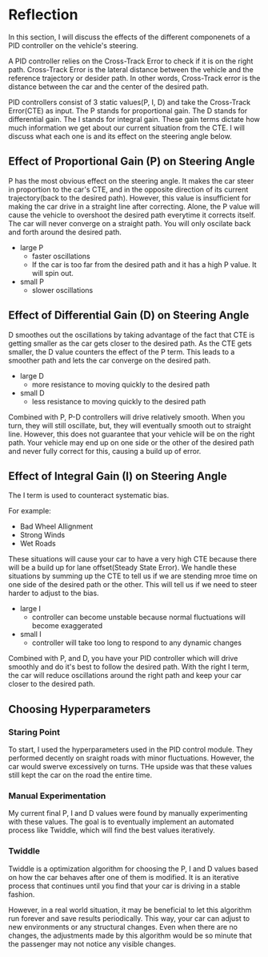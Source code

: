 # Reflection
In this section, I will discuss the effects of the different componenets of a PID controller on the vehicle's steering.

A PID controller relies on the Cross-Track Error to check if it is on the right path. Cross-Track Error is the lateral distance between the vehicle and the reference trajectory or desider path. In other words, Cross-Track error is the distance between the car and the center of the desired path.

PID controllers consist of 3 static values(P, I, D) and take the Cross-Track Error(CTE) as input. 
The P stands for proportional gain. 
The D stands for differential gain. 
The I stands for integral gain.
These gain terms dictate how much information we get about our current situation from the CTE.
I will discuss what each one is and its effect on the steering angle below.

## Effect of Proportional Gain (P) on Steering Angle
P has the most obvious effect on the steering angle. 
It makes the car steer in proportion to the car's CTE, and in the opposite direction of its current trajectory(back to the desired path).
However, this value is insufficient for making the car drive in a straight line after correcting. 
Alone, the P value will cause the vehicle to overshoot the desired path everytime it corrects itself. 
The car will never converge on a straight path. 
You will only oscilate back and forth around the desired path.

* large P
  * faster oscillations
  * If the car is too far from the desired path and it has a high P value. It will spin out. 
* small P
  * slower oscillations
  
## Effect of Differential Gain (D) on Steering Angle
D smoothes out the oscillations by taking advantage of the fact that CTE is getting smaller as the car gets closer to the desired path. 
As the CTE gets smaller, the D value counters the effect of the P term.
This leads to a smoother path and lets the car converge on the desired path.

* large D
  * more resistance to moving quickly to the desired path
* small D
  * less resistance to moving quickly to the desired path
  
Combined with P, P-D controllers will drive relatively smooth. 
When you turn, they will still oscillate, but, they will eventually smooth out to straight line. 
However, this does not guarantee that your vehicle will be on the right path. 
Your vehicle may end up on one side or the other of the desired path and never fully correct for this, causing a build up of error.

## Effect of Integral Gain (I) on Steering Angle
The I term is used to counteract systematic bias.

For example: 
* Bad Wheel Allignment
* Strong Winds
* Wet Roads

These situations will cause your car to have a very high CTE because there will be a build up for lane offset(Steady State Error).
We handle these situations by summing up the CTE to tell us if we are stending mroe time on one side of the desired path or the other.
This will tell us if we need to steer harder to adjust to the bias.

* large I
  * controller can become unstable because normal fluctuations will become exaggerated
* small I
  * controller will take too long to respond to any dynamic changes

Combined with P, and D, you have your PID controller which will drive smoothly and do it's best to follow the desired path.
With the right I term, the car will reduce oscillations around the right path and keep your car closer to the desired path. 

## Choosing Hyperparameters

### Staring Point
To start, I used the hyperparameters used in the PID control module. 
They performed decently on sraight roads with minor fluctuations. 
However, the car would swerve excessively on turns. 
THe upside was that these values still kept the car on the road the entire time. 

### Manual Experimentation
My current final P, I and D values were found by manually experimenting with these values.
The goal is to eventually implement an automated process like Twiddle, which will find the best values iteratively. 

### Twiddle
Twiddle is a optimization algorithm for choosing the P, I and D values based on how the car behaves after one of them is modified. 
It is an iterative process that continues until you find that your car is driving in a stable fashion.

However, in a real world situation, it may be beneficial to let this algorithm run forever and save results periodically. 
This way, your car can adjust to new environments or any structural changes.
Even when there are no changes, the adjustments made by this algorithm would be so minute that the passenger may not notice any visible changes.